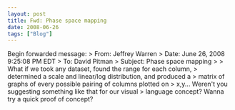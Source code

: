 ```yaml
---
layout: post
title: Fwd: Phase space mapping
date: 2008-06-26
tags: ["Blog"]
---
```


Begin forwarded message: > From: Jeffrey Warren <jywarren> > Date: June 26, 2008 9:25:08 PM EDT > To: David Pitman > Subject: Phase space mapping > > What if we took any dataset, found the range for each column, > determined a scale and linear/log distribution, and produced a > matrix of graphs of every possible pairing of columns plotted on > x,y... Weren't you suggesting something like that for our visual > language concept? Wanna try a quick proof of concept?</jywarren>